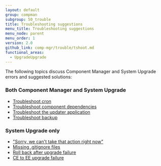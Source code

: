 ```yaml
---
layout: default
group: compman
subgroup: 50_trouble
title: Troubleshooting suggestions
menu_title: Troubleshooting suggestions
menu_node: parent
menu_order: 1
version: 2.0
github_link: comp-mgr/trouble/tshoot.md
functional_areas:
  - UpgradeUpgrade
---
```


The following topics discuss Component Manager and System Upgrade errors and suggested solutions:

### Both Component Manager and System Upgrade
*	<a href="{{ page.baseurl }}comp-mgr/trouble/cman/cron.html">Troubleshoot cron</a>
*	<a href="{{ page.baseurl }}comp-mgr/trouble/cman/component-depend.html">Troubleshoot component dependencies</a>
*	<a href="{{ page.baseurl }}comp-mgr/trouble/cman/updater.html">Troubleshoot the updater application</a>
*	<a href="{{ page.baseurl }}comp-mgr/trouble/cman/tshoot_backup.html">Troubleshoot backup</a>

### System Upgrade only
*	<a href="{{ page.baseurl }}comp-mgr/trouble/cman/were-sorry.html">"Sorry, we can't take that action right now"</a>
*	<a href="{{ page.baseurl }}comp-mgr/trouble/cman/gitignore.html">Missing .gitignore files</a>
*	<a href="{{ page.baseurl }}comp-mgr/trouble/cman/update-fail.html">Roll back after upgrade failure</a>
*	<a href="{{ page.baseurl }}comp-mgr/trouble/cman/ce-ee-upgrade.html">CE to EE upgrade failure</a>

